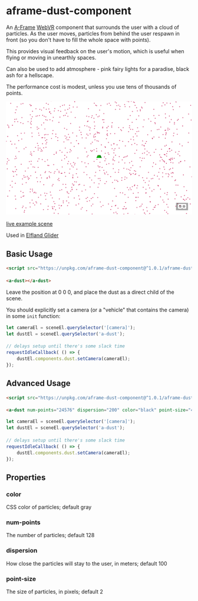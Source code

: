 aframe-dust-component
===

An [A-Frame](https://aframe.io) [WebVR](https://webvr.info/) component that surrounds the user
with a cloud of particles.
As the user moves, particles from behind the user respawn in front
(so you don't have to fill the whole space with points).

This provides visual feedback on the user's motion, which is useful when flying or
moving in unearthly spaces.

Can also be used to add atmosphere - pink fairy lights for a paradise,
black ash for a hellscape.

The performance cost is modest, unless you use tens of thousands of points.

![sample screenshot](sample.png)

[live example scene](https://dougreeder.github.io/aframe-dust-component/example.html)

Used in [Elfland Glider](https://elfland-glider.surge.sh/)

Basic Usage
---
```html
<script src="https://unpkg.com/aframe-dust-component@^1.0.1/aframe-dust-component.js"></script>

<a-dust></a-dust>
```
Leave the position at 0 0 0, and place the dust as a direct child of the scene.

You should explicitly set a camera (or a "vehicle" that contains the camera)
in some `init` function:
```javascript
let cameraEl = sceneEl.querySelector('[camera]');
let dustEl = sceneEl.querySelector('a-dust');

// delays setup until there's some slack time
requestIdleCallback( () => {
	dustEl.components.dust.setCamera(cameraEl);
});

```


Advanced Usage
---
```html
<script src="https://unpkg.com/aframe-dust-component@^1.0.1/aframe-dust-component.js"></script>

<a-dust num-points="24576" dispersion="200" color="black" point-size="4"></a-dust>
```

```javascript
let cameraEl = sceneEl.querySelector('[camera]');
let dustEl = sceneEl.querySelector('a-dust');

// delays setup until there's some slack time
requestIdleCallback( () => {
	dustEl.components.dust.setCamera(cameraEl);
});

```

Properties
---

### color
CSS color of particles; default gray

### num-points
The number of particles; default 128

### dispersion
How close the particles will stay to the user, in meters; default 100

### point-size
The size of particles, in pixels; default 2
